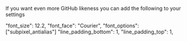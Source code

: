 If you want even more GitHub likeness you can add the following to your settings

  "font_size": 12.2,
  "font_face": "Courier",
  "font_options": ["subpixel_antialias"]
  "line_padding_bottom": 1,
  "line_padding_top": 1,
